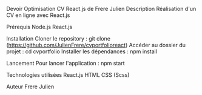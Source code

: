 Devoir Optimisation CV React.js de Frere Julien
Description
Réalisation d'un CV en ligne avec React.js

Prérequis
Node.js
React.js

Installation
Cloner le repository : git clone (https://github.com/JulienFrere/cvportfolioreact)
Accéder au dossier du projet : cd cvportfolio
Installer les dépendances : npm install

Lancement
Pour lancer l'application : npm start

Technologies utilisées
React.js
HTML
CSS (Scss)

Auteur
Frere Julien
